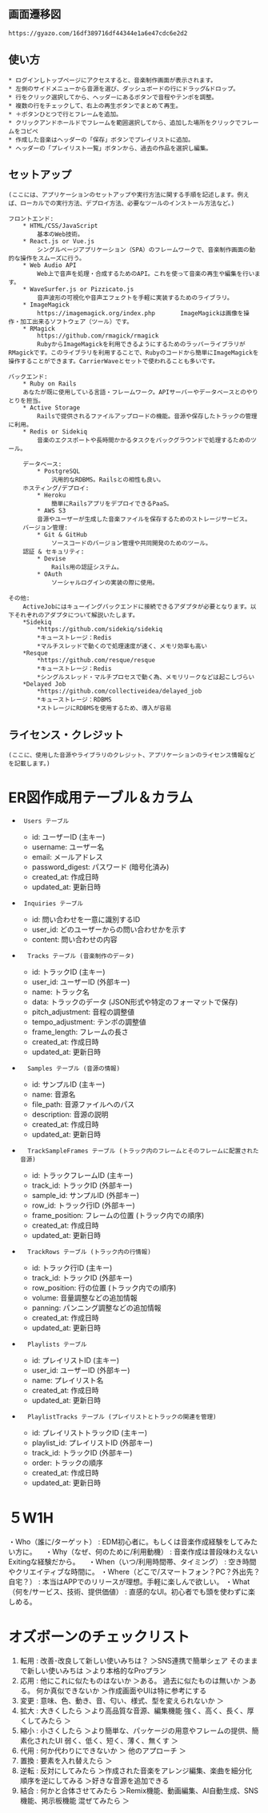 ## 画面遷移図
    https://gyazo.com/16df389716df44344e1a6e47cdc6e2d2

## 使い方
    * ログインしトップページにアクセスすると、音楽制作画面が表示されます。
    * 左側のサイドメニューから音源を選び、ダッシュボードの行にドラッグ&ドロップ。
    * 行をクリック選択してから、ヘッダーにあるボタンで音程やテンポを調整。
    * 複数の行をチェックして、右上の再生ボタンでまとめて再生。
    * ＋ボタンひとつで行とフレームを追加。
    * クリックアンドホールドでフレームを範囲選択してから、追加した場所をクリックでフレームをコピペ
    * 作成した音楽はヘッダーの「保存」ボタンでプレイリストに追加。
    * ヘッダーの「プレイリスト一覧」ボタンから、過去の作品を選択し編集。

## セットアップ
    (ここには、アプリケーションのセットアップや実行方法に関する手順を記述します。例えば、ローカルでの実行方法、デプロイ方法、必要なツールのインストール方法など。)

    フロントエンド:
        * HTML/CSS/JavaScript
            基本のWeb技術。
        * React.js or Vue.js
            シングルページアプリケーション（SPA）のフレームワークで、音楽制作画面の動的な操作をスムーズに行う。
        * Web Audio API
            Web上で音声を処理・合成するためのAPI。これを使って音楽の再生や編集を行います。
        * WaveSurfer.js or Pizzicato.js
            音声波形の可視化や音声エフェクトを手軽に実装するためのライブラリ。
        * ImageMagick		
            https://imagemagick.org/index.php		ImageMagickは画像を操作・加工出来るソフトウェア（ツール）です。
        * RMagick		
            https://github.com/rmagick/rmagick 
            RubyからImageMagickを利用できるようにするためのラッパーライブラリがRMagickです。このライブラリを利用することで、Rubyのコードから簡単にImageMagickを操作することができます。CarrierWaveとセットで使われることも多いです。

    バックエンド:
        * Ruby on Rails
        あなたが既に使用している言語・フレームワーク。APIサーバーやデータベースとのやりとりを担当。
        * Active Storage
            Railsで提供されるファイルアップロードの機能。音源や保存したトラックの管理に利用。
        * Redis or Sidekiq
            音楽のエクスポートや長時間かかるタスクをバックグラウンドで処理するためのツール。

        データベース:
            * PostgreSQL
                汎用的なRDBMS。Railsとの相性も良い。	
        ホスティング/デプロイ:
            * Heroku
                簡単にRailsアプリをデプロイできるPaaS。
            * AWS S3
            音源やユーザーが生成した音楽ファイルを保存するためのストレージサービス。
        バージョン管理:
            * Git & GitHub
                ソースコードのバージョン管理や共同開発のためのツール。
        認証 & セキュリティ:
            * Devise
                Rails用の認証システム。
            * OAuth
                ソーシャルログインの実装の際に使用。	

    その他:
        ActiveJobにはキューイングバックエンドに接続できるアダプタが必要となります。以下それぞれのアダプタについて解説いたします。
        *Sidekiq
            *https://github.com/sidekiq/sidekiq
            *キューストレージ：Redis
            *マルチスレッドで動くので処理速度が速く、メモリ効率も高い
        *Resque
            *https://github.com/resque/resque
            *キューストレージ：Redis
            *シングルスレッド・マルチプロセスで動く為、メモリリークなどは起こしづらい
        *Delayed Job
            *https://github.com/collectiveidea/delayed_job
            *キューストレージ：RDBMS
            *ストレージにRDBMSを使用するため、導入が容易

## ライセンス・クレジット
    (ここに、使用した音源やライブラリのクレジット、アプリケーションのライセンス情報などを記載します。)

# ER図作成用テーブル＆カラム
*      Users テーブル
    * id: ユーザーID (主キー)
    * username: ユーザー名
    * email: メールアドレス
    * password_digest: パスワード (暗号化済み)
    * created_at: 作成日時
    * updated_at: 更新日時
*      Inquiries テーブル
    * id: 問い合わせを一意に識別するID
    * user_id: どのユーザーからの問い合わせかを示す
    * content: 問い合わせの内容
* 		Tracks テーブル (音楽制作のデータ)
    * id: トラックID (主キー)
    * user_id: ユーザーID (外部キー)
    * name: トラック名
    * data: トラックのデータ (JSON形式や特定のフォーマットで保存)
    * pitch_adjustment: 音程の調整値
    * tempo_adjustment: テンポの調整値
    * frame_length: フレームの長さ
    * created_at: 作成日時
    * updated_at: 更新日時
* 		Samples テーブル (音源の情報)
    * id: サンプルID (主キー)
    * name: 音源名
    * file_path: 音源ファイルへのパス
    * description: 音源の説明
    * created_at: 作成日時
    * updated_at: 更新日時
*       TrackSampleFrames テーブル (トラック内のフレームとそのフレームに配置された音源)
    * id: トラックフレームID (主キー)
    * track_id: トラックID (外部キー)
    * sample_id: サンプルID (外部キー)
    * row_id: トラック行ID (外部キー)
    * frame_position: フレームの位置 (トラック内での順序)
    * created_at: 作成日時
    * updated_at: 更新日時
*       TrackRows テーブル (トラック内の行情報)
    * id: トラック行ID (主キー)
    * track_id: トラックID (外部キー)
    * row_position: 行の位置 (トラック内での順序)
    * volume: 音量調整などの追加情報
    * panning: パンニング調整などの追加情報
    * created_at: 作成日時
    * updated_at: 更新日時
* 		Playlists テーブル
    * id: プレイリストID (主キー)
    * user_id: ユーザーID (外部キー)
    * name: プレイリスト名
    * created_at: 作成日時
    * updated_at: 更新日時
* 		PlaylistTracks テーブル (プレイリストとトラックの関連を管理)
    * id: プレイリストトラックID (主キー)
    * playlist_id: プレイリストID (外部キー)
    * track_id: トラックID (外部キー)
    * order: トラックの順序
    * created_at: 作成日時
    * updated_at: 更新日時

# ５W1H
・Who（誰に/ターゲット） : EDM初心者に。もしくは音楽作成経験をしてみたい方に。
　・Why（なぜ、何のために/利用動機） : 音楽作成は普段味わえないExitingな経験だから。
　・When（いつ/利用時間帯、タイミング） : 空き時間やクリエイティブな時間に。
・Where（どこで/スマートフォン？PC？外出先？自宅？） : 本当はAPPでのリリースが理想。手軽に楽しんで欲しい。
・What（何を/サービス、技術、提供価値） : 直感的なUI。初心者でも頭を使わずに楽しめる。

# オズボーンのチェックリスト
1. 転用 : 改善･改良して新しい使いみちは？
            ＞SNS連携で簡単シェア
        そのままで新しい使いみちは
            ＞より本格的なProプラン
2. 応用 : 他にこれに似たものはないか
            ＞ある。
        過去に似たものは無いか
            ＞ある。
        何か真似できないか
            ＞作成画面やUIは特に参考にする
3. 変更 : 意味、色、動き、音、匂い、様式、型を変えられないか
            ＞
4. 拡大 : 大きくしたら
            ＞より高品質な音源、編集機能
        強く、高く、長く、厚くしてみたら
            ＞
5. 縮小 : 小さくしたら
            ＞より簡単な、パッケージの用意やフレームの提供、簡素化されたUI
        弱く、低く、短く、薄く、無くす
            ＞
6. 代用 : 何か代わりにできないか
            ＞
        他のアプローチ
            ＞
7. 置換 : 要素を入れ替えたら
            ＞
8. 逆転 : 反対にしてみたら
            ＞作成された音楽をアレンジ編集、楽曲を細分化
        順序を逆にしてみる
            ＞好きな音源を追加できる
9. 結合 : 何かと合体させてみたら
            ＞Remix機能、動画編集、AI自動生成、SNS機能、掲示板機能
        混ぜてみたら
            ＞


